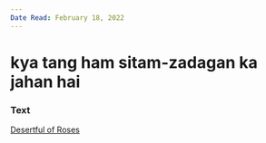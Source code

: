 ```yaml
---
Date Read: February 18, 2022
---
```


# kya tang ham sitam-zadagan ka jahan hai

### Text
[Desertful of Roses](http://www.columbia.edu/itc/mealac/pritchett/00ghalib/138/index_138.html)

